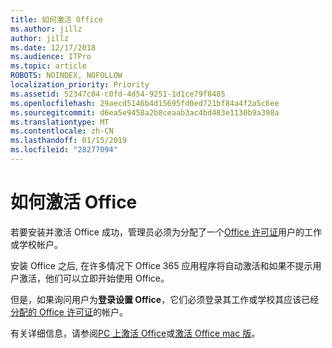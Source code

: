 ```yaml
---
title: 如何激活 Office
ms.author: jillz
author: jillz
ms.date: 12/17/2018
ms.audience: ITPro
ms.topic: article
ROBOTS: NOINDEX, NOFOLLOW
localization_priority: Priority
ms.assetid: 52347c04-c0fd-4d54-9251-1d1ce79f8405
ms.openlocfilehash: 29aecd5146b4d15695fd0ed721bf84a4f2a5c6ee
ms.sourcegitcommit: d6ea5e9458a2b8ceaab3ac4bd483e1130b9a398a
ms.translationtype: MT
ms.contentlocale: zh-CN
ms.lasthandoff: 01/15/2019
ms.locfileid: "28277094"
---
```

# <a name="how-to-activate-office"></a>如何激活 Office

若要安装并激活 Office 成功，管理员必须为分配了一个[Office 许可证](https://docs.microsoft.com/office365/admin/subscriptions-and-billing/assign-licenses-to-users)用户的工作或学校帐户。 
  
安装 Office 之后, 在许多情况下 Office 365 应用程序将自动激活和如果不提示用户激活，他们可以立即开始使用 Office。
  
但是，如果询问用户为**登录设置 Office**，它们必须登录其工作或学校其应该已经[分配的 Office 许可证](https://support.office.com/article/f8ab5e25-bf3f-4a47-b264-174b1ee925fd.aspx)的帐户。
  
有关详细信息，请参阅[PC 上激活 Office](https://support.office.com/article/5bd38f38-db92-448b-a982-ad170b1e187e.aspx)或[激活 Office mac 版](https://support.office.com/article/7f6646b1-bb14-422a-9ad4-a53410fcefb2.aspx)。
  

